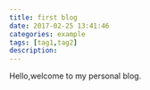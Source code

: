 ```yaml
---
title: first blog
date: 2017-02-25 13:41:46
categories: example
tags: [tag1,tag2]
description: 
---
```

Hello,welcome to my personal blog.

